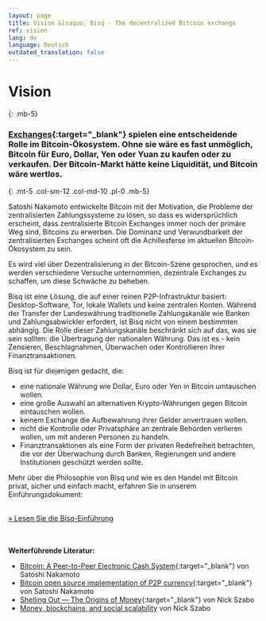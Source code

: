 ```yaml
---
layout: page
title: Vision &lsaquo; Bisq - The decentralized Bitcoin exchange
ref: vision
lang: de
language: Deutsch
outdated_translation: false
---
```

# Vision
{: .mb-5}

### [Exchanges](https://en.wikipedia.org/wiki/Bitcoin_exchange#List_of_Bitcoin_Exchanges){:target="_blank"} spielen eine entscheidende Rolle im Bitcoin-Ökosystem. Ohne sie wäre es fast unmöglich, Bitcoin für Euro, Dollar, Yen oder Yuan zu kaufen oder zu verkaufen. Der Bitcoin-Markt hätte keine Liquidität, und Bitcoin wäre wertlos.
{: .mt-5 .col-sm-12 .col-md-10 .pl-0 .mb-5}



<div class="row mb-sm-4 mb-md-0 col-sm-12 col-md-8">

<p>Satoshi Nakamoto entwickelte Bitcoin mit der Motivation, die Probleme der zentralisierten Zahlungssysteme zu lösen, so dass es widersprüchlich erscheint, dass zentralisierte Bitcoin Exchanges immer noch der primäre Weg sind, Bitcoins zu erwerben. Die Dominanz und Verwundbarkeit der zentralisierten Exchanges scheint oft die Achillesferse im aktuellen Bitcoin-Ökosystem zu sein.</p>

<p>Es wird viel über Dezentralisierung in der Bitcoin-Szene gesprochen, und es werden verschiedene Versuche unternommen, dezentrale Exchanges zu schaffen, um diese Schwäche zu beheben.</p>

<p>Bisq ist eine Lösung, die auf einer reinen P2P-Infrastruktur basiert: Desktop-Software, Tor, lokale Wallets und keine zentralen Konten. Während der Transfer der Landeswährung traditionelle Zahlungskanäle wie Banken und Zahlungsabwickler erfordert, ist Bisq nicht von einem bestimmten abhängig. Die Rolle dieser Zahlungskanäle beschränkt sich auf das, was sie sein sollten: die Übertragung der nationalen Währung. Das ist es - kein Zensieren, Beschlagnahmen, Überwachen oder Kontrollieren Ihrer Finanztransaktionen.</p>

<p>Bisq ist für diejenigen gedacht, die:</p>

<ul>
  <li>eine nationale Währung wie Dollar, Euro oder Yen in Bitcoin umtauschen wollen.</li>
  <li>eine große Auswahl an alternativen Krypto-Währungen gegen Bitcoin eintauschen wollen.</li>
  <li>keinem Exchange die Aufbewahrung ihrer Gelder anvertrauen wollen.</li>
  <li>nicht die Kontrolle oder Privatsphäre an zentrale Behörden verlieren wollen, um mit anderen Personen zu handeln.</li>
  <li>Finanztransaktionen als eine Form der privaten Redefreiheit betrachten, die vor der Überwachung durch Banken, Regierungen und andere Institutionen geschützt werden sollte.</li>
</ul>

<p>Mehr über die Philosophie von Bisq und wie es den Handel mit Bitcoin privat, sicher und einfach macht, erfahren Sie in unserem Einführungsdokument:</p>

<p><br>
<a href="https://docs.bisq.network/intro.html" target="_blank" rel="noopener">» Lesen Sie die Bisq-Einführung</a></p>

</div>




<br><br>
**Weiterführende Literatur:**

 - [Bitcoin: A Peer-to-Peer Electronic Cash System](https://bitcoin.org/bitcoin.pdf){:target="_blank"} von Satoshi Nakamoto
 - [Bitcoin open source implementation of P2P currency](http://p2pfoundation.ning.com/forum/topics/bitcoin-open-source){:target="_blank"} von Satoshi Nakamoto
 - [Shelling Out &#8212; The Origins of Money](http://web.archive.org/web/20160921140955/http://szabo.best.vwh.net/shell.html){:target="_blank"} von Nick Szabo
 - [Money, blockchains, and social scalability](http://unenumerated.blogspot.com/2017/02/money-blockchains-and-social-scalability.html) von Nick Szabo

